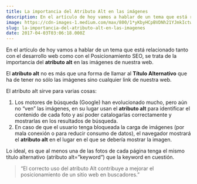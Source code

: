 ```yaml
---
title: La importancia del Atributo Alt en las imágenes
description: En el artículo de hoy vamos a hablar de un tema que está relacionado tanto con el desarrollo web como con el Posicionamiento SEO, se trata…
image: https://cdn-images-1.medium.com/max/800/1*yKbyHCpBVDNh21YJmkIctw.jpeg
slug: la-importancia-del-atributo-alt-en-las-imagenes
date: 2017-04-03T03:06:18.000Z
---
```



En el artículo de hoy vamos a hablar de un tema que está relacionado tanto con el desarrollo web como con el Posicionamiento SEO, se trata de la importancia del **atributo alt** en las imágenes de nuestra web.

El **atributo alt** no es más que una forma de llamar al **Título Alternativo** que ha de tener no sólo las imágenes sino cualquier link de nuestra web.

El atributo alt sirve para varias cosas:

1. Los motores de búsqueda (Google) han evolucionado mucho, pero aún no “ven” las imágenes, en su lugar usan el **atributo alt** para identificar el contenido de cada foto y así poder catalogarlas correctamente y mostrarlas en los resultados de búsqueda.
2. En caso de que el usuario tenga bloqueada la carga de imágenes (por mala conexión o para reducir consumo de datos), el navegador mostrará el **atributo alt** en el lugar en el que se debería mostrar la imagen.

Lo ideal, es que al menos una de las fotos de cada página tenga el mismo título alternativo (atributo alt=”keyword”) que la keyword en cuestión.

> “El correcto uso del atributo Alt contribuye a mejorar el posicionamiento de un sitio web en buscadores.”
